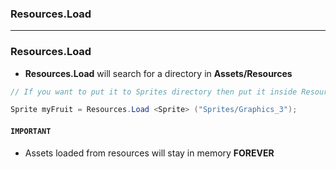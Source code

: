 
### Resources.Load

------------------------------------------------

### Resources.Load

* **Resources.Load** will search for a directory in **Assets/Resources**

```c#
// If you want to put it to Sprites directory then put it inside Resources (ex. Assets/Resources/Sprites).

Sprite myFruit = Resources.Load <Sprite> ("Sprites/Graphics_3");
```

#### `IMPORTANT`
  * Assets loaded from resources will stay in memory **FOREVER**

